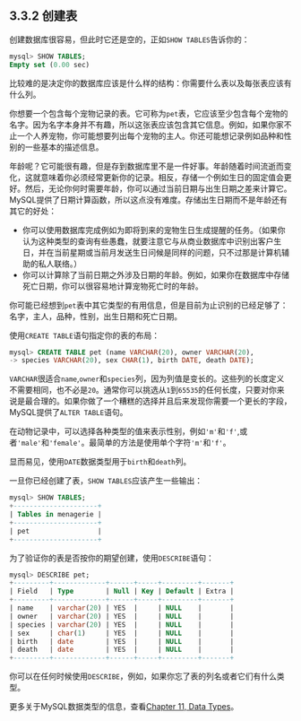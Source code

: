 ## 3.3.2 创建表
创建数据库很容易，但此时它还是空的，正如`SHOW TABLES`告诉你的：
```sql
mysql> SHOW TABLES;
Empty set (0.00 sec)
```
比较难的是决定你的数据库应该是什么样的结构：你需要什么表以及每张表应该有什么列。

你想要一个包含每个宠物记录的表。它可称为`pet`表，它应该至少包含每个宠物的名字。因为名字本身并不有趣，所以这张表应该包含其它信息。例如，如果你家不止一个人养宠物，你可能想要列出每个宠物的主人。你还可能想记录例如品种和性别的一些基本的描述信息。

年龄呢？它可能很有趣，但是存到数据库里不是一件好事。年龄随着时间流逝而变化，这就意味着你必须经常更新你的记录。相反，存储一个例如生日的固定值会更好。然后，无论你何时需要年龄，你可以通过当前日期与出生日期之差来计算它。MySQL提供了日期计算函数，所以这点没有难度。存储出生日期而不是年龄还有其它的好处：

* 你可以使用数据库完成例如为即将到来的宠物生日生成提醒的任务。（如果你认为这种类型的查询有些愚蠢，就要注意它与从商业数据库中识别出客户生日，并在当前星期或当前月发送生日问候是同样的问题，只不过那是计算机辅助的私人联络。）
* 你可以计算除了当前日期之外涉及日期的年龄。例如，如果你在数据库中存储死亡日期，你可以很容易地计算宠物死亡时的年龄。

你可能已经想到`pet`表中其它类型的有用信息，但是目前为止识别的已经足够了：名字，主人，品种，性别，出生日期和死亡日期。

使用`CREATE TABLE`语句指定你的表的布局：
```SQL
mysql> CREATE TABLE pet (name VARCHAR(20), owner VARCHAR(20),
-> species VARCHAR(20), sex CHAR(1), birth DATE, death DATE);
```
`VARCHAR`很适合`name`,`owner`和`species`列，因为列值是变长的。这些列的长度定义不需要相同，也不必是`20`。通常你可以挑选从`1`到`65535`的任何长度，只要对你来说是最合理的。如果你做了一个糟糕的选择并且后来发现你需要一个更长的字段，MySQL提供了`ALTER TABLE`语句。

在动物记录中，可以选择各种类型的值来表示性别，例如`'m'`和`'f'`,或者`'male'`和`'female'`。最简单的方法是使用单个字符`'m'`和`'f'`。

显而易见，使用`DATE`数据类型用于`birth`和`death`列。

一旦你已经创建了表，`SHOW TABLES`应该产生一些输出：
```SQL
mysql> SHOW TABLES;
+---------------------+
| Tables in menagerie |
+---------------------+
| pet                 |
+---------------------+
```
为了验证你的表是否按你的期望创建，使用`DESCRIBE`语句：
```SQL
mysql> DESCRIBE pet;
+---------+-------------+------+-----+---------+-------+
| Field   | Type        | Null | Key | Default | Extra |
+---------+-------------+------+-----+---------+-------+
| name    | varchar(20) | YES  |     | NULL    |       |
| owner   | varchar(20) | YES  |     | NULL    |       |
| species | varchar(20) | YES  |     | NULL    |       |
| sex     | char(1)     | YES  |     | NULL    |       |
| birth   | date        | YES  |     | NULL    |       |
| death   | date        | YES  |     | NULL    |       |
+---------+-------------+------+-----+---------+-------+
```
你可以在任何时候使用`DESCRIBE`，例如，如果你忘了表的列名或者它们有什么类型。

更多关于MySQL数据类型的信息，查看[Chapter 11, Data Types](#)。
